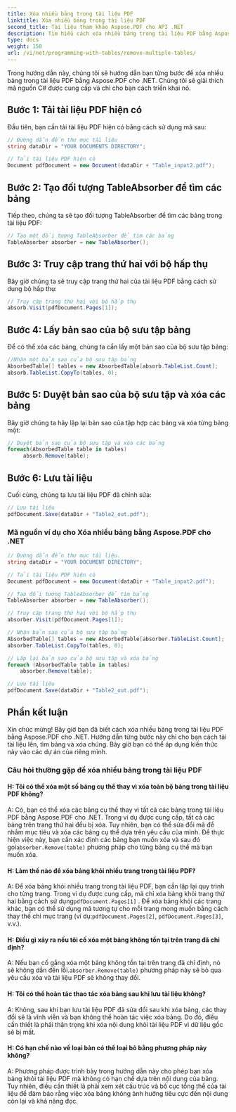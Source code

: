```yaml
---
title: Xóa nhiều bảng trong tài liệu PDF
linktitle: Xóa nhiều bảng trong tài liệu PDF
second_title: Tài liệu tham khảo Aspose.PDF cho API .NET
description: Tìm hiểu cách xóa nhiều bảng trong tài liệu PDF bằng Aspose.PDF cho .NET.
type: docs
weight: 150
url: /vi/net/programming-with-tables/remove-multiple-tables/
---
```

Trong hướng dẫn này, chúng tôi sẽ hướng dẫn bạn từng bước để xóa nhiều bảng trong tài liệu PDF bằng Aspose.PDF cho .NET. Chúng tôi sẽ giải thích mã nguồn C# được cung cấp và chỉ cho bạn cách triển khai nó.

## Bước 1: Tải tài liệu PDF hiện có
Đầu tiên, bạn cần tải tài liệu PDF hiện có bằng cách sử dụng mã sau:

```csharp
// Đường dẫn đến thư mục tài liệu
string dataDir = "YOUR DOCUMENTS DIRECTORY";

// Tải tài liệu PDF hiện có
Document pdfDocument = new Document(dataDir + "Table_input2.pdf");
```

## Bước 2: Tạo đối tượng TableAbsorber để tìm các bảng
Tiếp theo, chúng ta sẽ tạo đối tượng TableAbsorber để tìm các bảng trong tài liệu PDF:

```csharp
// Tạo một đối tượng TableAbsorber để tìm các bảng
TableAbsorber absorber = new TableAbsorber();
```

## Bước 3: Truy cập trang thứ hai với bộ hấp thụ
Bây giờ chúng ta sẽ truy cập trang thứ hai của tài liệu PDF bằng cách sử dụng bộ hấp thụ:

```csharp
// Truy cập trang thứ hai với bộ hấp thụ
absorb.Visit(pdfDocument.Pages[1]);
```

## Bước 4: Lấy bản sao của bộ sưu tập bảng
Để có thể xóa các bảng, chúng ta cần lấy một bản sao của bộ sưu tập bảng:

```csharp
//Nhận một bản sao của bộ sưu tập bảng
AbsorbedTable[] tables = new AbsorbedTable[absorb.TableList.Count];
absorb.TableList.CopyTo(tables, 0);
```

## Bước 5: Duyệt bản sao của bộ sưu tập và xóa các bảng
Bây giờ chúng ta hãy lặp lại bản sao của tập hợp các bảng và xóa từng bảng một:

```csharp
// Duyệt bản sao của bộ sưu tập và xóa các bảng
foreach(AbsorbedTable table in tables)
     absorb.Remove(table);
```

## Bước 6: Lưu tài liệu
Cuối cùng, chúng ta lưu tài liệu PDF đã chỉnh sửa:

```csharp
// Lưu tài liệu
pdfDocument.Save(dataDir + "Table2_out.pdf");
```

### Mã nguồn ví dụ cho Xóa nhiều bảng bằng Aspose.PDF cho .NET

```csharp
// Đường dẫn đến thư mục tài liệu.
string dataDir = "YOUR DOCUMENT DIRECTORY";

// Tải tài liệu PDF hiện có
Document pdfDocument = new Document(dataDir + "Table_input2.pdf");

// Tạo đối tượng TableAbsorber để tìm bảng
TableAbsorber absorber = new TableAbsorber();

// Truy cập trang thứ hai với bộ hấp thụ
absorber.Visit(pdfDocument.Pages[1]);

// Nhận bản sao của bộ sưu tập bảng
AbsorbedTable[] tables = new AbsorbedTable[absorber.TableList.Count];
absorber.TableList.CopyTo(tables, 0);

// Lặp lại bản sao của bộ sưu tập và xóa bảng
foreach (AbsorbedTable table in tables)
	absorber.Remove(table);

// Lưu tài liệu
pdfDocument.Save(dataDir + "Table2_out.pdf");
```

## Phần kết luận
Xin chúc mừng! Bây giờ bạn đã biết cách xóa nhiều bảng trong tài liệu PDF bằng Aspose.PDF cho .NET. Hướng dẫn từng bước này chỉ cho bạn cách tải tài liệu lên, tìm bảng và xóa chúng. Bây giờ bạn có thể áp dụng kiến thức này vào các dự án của riêng mình.

### Câu hỏi thường gặp để xóa nhiều bảng trong tài liệu PDF

#### H: Tôi có thể xóa một số bảng cụ thể thay vì xóa toàn bộ bảng trong tài liệu PDF không?

A: Có, bạn có thể xóa các bảng cụ thể thay vì tất cả các bảng trong tài liệu PDF bằng Aspose.PDF cho .NET. Trong ví dụ được cung cấp, tất cả các bảng trên trang thứ hai đều bị xóa. Tuy nhiên, bạn có thể sửa đổi mã để nhắm mục tiêu và xóa các bảng cụ thể dựa trên yêu cầu của mình. Để thực hiện việc này, bạn cần xác định các bảng bạn muốn xóa và sau đó gọi`absorber.Remove(table)` phương pháp cho từng bảng cụ thể mà bạn muốn xóa.

#### H: Làm thế nào để xóa bảng khỏi nhiều trang trong tài liệu PDF?

 A: Để xóa bảng khỏi nhiều trang trong tài liệu PDF, bạn cần lặp lại quy trình cho từng trang. Trong ví dụ được cung cấp, mã chỉ xóa bảng khỏi trang thứ hai bằng cách sử dụng`pdfDocument.Pages[1]` . Để xóa bảng khỏi các trang khác, bạn có thể sử dụng mã tương tự cho mỗi trang mong muốn bằng cách thay thế chỉ mục trang (ví dụ:`pdfDocument.Pages[2]`, `pdfDocument.Pages[3]`, v.v.).

#### H: Điều gì xảy ra nếu tôi cố xóa một bảng không tồn tại trên trang đã chỉ định?

A: Nếu bạn cố gắng xóa một bảng không tồn tại trên trang đã chỉ định, nó sẽ không dẫn đến lỗi.`absorber.Remove(table)` phương pháp này sẽ bỏ qua yêu cầu xóa và tài liệu PDF sẽ không thay đổi.

#### H: Tôi có thể hoàn tác thao tác xóa bảng sau khi lưu tài liệu không?

A: Không, sau khi bạn lưu tài liệu PDF đã sửa đổi sau khi xóa bảng, các thay đổi sẽ là vĩnh viễn và bạn không thể hoàn tác việc xóa bảng. Do đó, điều cần thiết là phải thận trọng khi xóa nội dung khỏi tài liệu PDF vì dữ liệu gốc sẽ bị mất.

#### H: Có hạn chế nào về loại bàn có thể loại bỏ bằng phương pháp này không?

A: Phương pháp được trình bày trong hướng dẫn này cho phép bạn xóa bảng khỏi tài liệu PDF mà không có hạn chế dựa trên nội dung của bảng. Tuy nhiên, điều cần thiết là phải xem xét cấu trúc và bố cục tổng thể của tài liệu để đảm bảo rằng việc xóa bảng không ảnh hưởng tiêu cực đến nội dung còn lại và khả năng đọc.